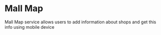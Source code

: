 # Mall Map

Mall Map service allows users to add information about shops and get this info using mobile device
